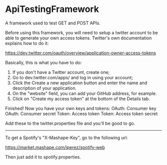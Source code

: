 # ApiTestingFramework
A framework used to test GET and POST APIs.

Before using this framework, you will need to setup a twitter account to be able to generate your own access tokens. 
Twitter's own documentation explains how to do it:

https://dev.twitter.com/oauth/overview/application-owner-access-tokens

Basically, this is what you have to do:
1. If you don't have a Twitter account, create one;
2. Go to dev.twitter.com/apps/ and log in using your account;
3. Click the Create a new application button and enter the name and description of your application.
4. On the "website" field, you can add your GitHub address, for example.
5. Click on "Create my access token" at the bottom of the Details tab.

Finished! Now you have your own keys and tokens:
OAuth: Consumer key
OAuth: Consumer secret
Token: Access token
Token: Access token secret

Add these to the twitter.properties file and you'll be good to go.


-----------------------------------------------


To get a Spotify's "X-Mashape-Key", go to the following url:

https://market.mashape.com/jperez/spotify-web

Then just add it to spotify.properties.
